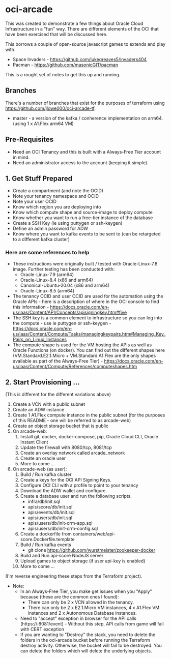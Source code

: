 # oci-arcade

This was created to demonstrate a few things about Oracle Cloud Infrastructure in a "fun" way. There are different elements of the OCI that have been exercised that will be discussed here.

This borrows a couple of open-source javascript games to extends and play with.

- Space Invaders - https://github.com/lukegreaves5/invaders404
- Pacman - https://github.com/masonicGIT/pacman

This is a rought set of notes to get this up and running.

## Branches

There's a number of branches that exist for the purposes of terraform using https://github.com/jlowe000/oci-arcade-tf.

- master - a version of the kafka / conherence implementation on arm64. (using 1 x A1.Flex arm64 VM)

## Pre-Requisites

- Need an OCI Tenancy and this is built with a Always-Free Tier account in mind.
- Need an administrator access to the account (keeping it simple).

## 1. Get Stuff Prepared

- Create a compartment (and note the OCID)
- Note your tenancy namespace and OCID
- Note your user OCID
- Know which region you are deploying into
- Know which compute shape and source-image to deploy compute
- Know whether you want to run a free-tier instance of the database
- Create a SSH Key (ie using puttygen or ssh-keygen)
- Define an admin password for ADW
- Know where you want to kafka events to be sent to (can be retargeted to a different kafka cluster)

### Here are some references to help

- These instructions were originally built / tested with Oracle-Linux-7.8 image. Further testing has been conducted with:
  - Oracle-Linux-7.9 (arm64)
  - Oracle-Linux-8.4 (x86 and arm64)
  - Canonical-Ubuntu-20.04 (x86 and arm64)
  - Oracle-Linux-8.5 (arm64)
- The tenancy OCID and user OCID are used for the automation using the Oracle APIs - here is a description of where in the OCI console to find this information - https://docs.oracle.com/en-us/iaas/Content/API/Concepts/apisigningkey.htm#five
- The SSH key is a common element to infrastructure so you can log into the compute - use ie puttygen or ssh-keygen - https://docs.oracle.com/en-us/iaas/Content/Compute/Tasks/managingkeypairs.htm#Managing_Key_Pairs_on_Linux_Instances
- The compute shape is used for the VM hosting the APIs as well as Oracle Functions (on docker). You can find out the different shapes here (VM.Standard.E2.1.Micro + VM.Standard.A1.Flex are the only shapes available as part of the Always-Free Tier) - https://docs.oracle.com/en-us/iaas/Content/Compute/References/computeshapes.htm

## 2. Start Provisioning ...

(This is different for the different variations above)

1. Create a VCN with a public subnet
1. Create an ADW instance
1. Create 1 A1.Flex compute instance in the public subnet (for the purposes of this README - one will be referred to as arcade-web)
1. Create an object storage bucket that is public
1. On arcade-web:
    1. Install git, docker, docker-compose, pip, Oracle Cloud CLI, Oracle Instant Client
    1. Update the firewall with 8080/tcp, 8081/tcp
    1. Create an overlay network called arcade_network
    1. Create an oracle user
    1. More to come ... 
1. On arcade-web (as user):
    1. Build / Run kafka cluster
    1. Create a keys for the OCI API Signing Keys.
    1. Configure OCI CLI with a profile to point to your tenancy
    1. Download the ADW wallet and configure.
    1. Create a database user and run the following scripts.
        - infra/db/init.sql
        - apis/score/db/init.sql
        - apis/events/db/init.sql
        - apis/users/db/init.sql
        - apis/users/db/init-crm-app.sql
        - apis/users/db/init-crm-config.sql
    1. Create a dockerfile from containers/web/api-score.Dockerfile.template
    1. Build / Run kafka events
        - git clone https://github.com/wurstmeister/zookeeper-docker
    1. Build and Run api-score NodeJS server
    1. Upload games to object storage (if user api-key is enabled)
    1. More to come ... 

(I'm reverse engineering these steps from the Terraform project).

- Note:
  - In an Always-Free Tier, you make get issues when you "Apply" because (these are the common ones I found):
    - There can only be 2 x VCN allowed in the tenancy.
    - There can only be 2 x E2.1.Micro VM instances, 4 x A1.Flex VM instances and 2 x Autonomous Database instances.
  - Need to "accept" exception in browser for the API calls (https://<compute-public-ip>:8081/event) - Without this step, API calls from game will fail with CERT exception
  - If you are wanting to "Destroy" the stack, you need to delete the folders in the oci-arcade bucket before running the Terraform destroy activity. Otherwise, the bucket will fail to be destroyed. You can delete the folders which will delete the underlying objects.
